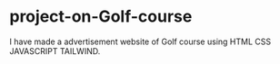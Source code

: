 # project-on-Golf-course
I have made a advertisement website of Golf course using HTML CSS JAVASCRIPT TAILWIND.
